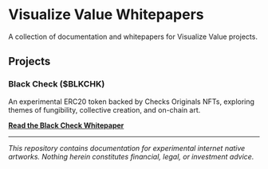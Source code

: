 # Visualize Value Whitepapers

A collection of documentation and whitepapers for Visualize Value projects.

## Projects

### Black Check ($BLKCHK)

An experimental ERC20 token backed by Checks Originals NFTs, exploring themes of fungibility, collective creation, and on-chain art.

**[Read the Black Check Whitepaper](./projects/BLACK_CHECK.md)**

---

_This repository contains documentation for experimental internet native artworks. Nothing herein constitutes financial, legal, or investment advice._
